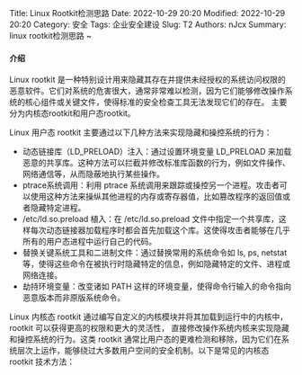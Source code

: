 Title: Linux Rootkit检测思路
Date: 2022-10-29 20:20
Modified: 2022-10-29 20:20
Category: 安全
Tags: 企业安全建设
Slug: T2
Authors: nJcx
Summary: linux rootkit检测思路 ~

#### 介绍
Linux rootkit 是一种特别设计用来隐藏其存在并提供未经授权的系统访问权限的恶意软件。它们对系统的危害很大，通常非常难以检测，因为它们能够修改操作系统的核心组件或关键文件，使得标准的安全检查工具无法发现它们的存在。 主要分为内核态rootkit和用户态rootkit。

Linux 用户态 rootkit 主要通过以下几种方法来实现隐藏和操控系统的行为：

- 动态链接库（LD_PRELOAD）注入：通过设置环境变量 LD_PRELOAD 来加载恶意的共享库。这种方法可以拦截并修改标准库函数的行为，例如文件操作、网络通信等，从而隐蔽地执行某些操作。
- ptrace系统调用：利用 ptrace 系统调用来跟踪或操控另一个进程。攻击者可以使用这种方法来操纵其他进程的内存或寄存器值，比如篡改程序的返回值或者隐藏特定进程。
- /etc/ld.so.preload 植入：在 /etc/ld.so.preload 文件中指定一个共享库，这样每次动态链接器加载程序时都会首先加载这个库。这使得攻击者能够在几乎所有的用户态进程中运行自己的代码。
- 替换关键系统工具和二进制文件：通过替换常用的系统命令如 ls, ps, netstat 等，使得这些命令在被执行时隐藏特定的信息，例如隐藏特定的文件、进程或网络连接。
- 劫持环境变量：改变诸如 PATH 这样的环境变量，使得命令行输入的命令指向恶意版本而非原版系统命令。



Linux 内核态 rootkit 通过编写自定义的内核模块并将其加载到运行中的内核中，rootkit 可以获得更高的权限和更大的灵活性， 直接修改操作系统内核来实现隐藏和操控系统的行为。这类 rootkit 通常比用户态的更难检测和移除，因为它们在系统层次上运作，能够绕过大多数用户空间的安全机制。以下是常见的内核态 rootkit 技术方法：
